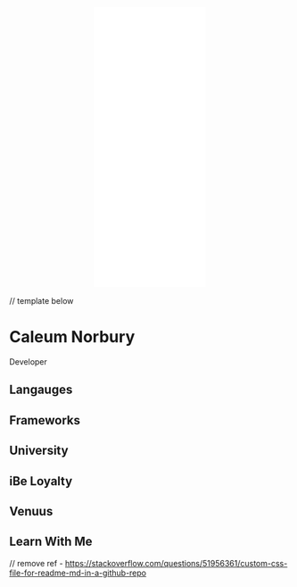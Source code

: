 <div align="center">
    <img src="name.svg" width="200" height="500" alt="css-in-readme">
</div>

<div align="left">

</div>




 // template below 
 
 
# Caleum Norbury

Developer

## Langauges 

## Frameworks 


## University 

## iBe Loyalty 

## Venuus 

## Learn With Me 





// remove ref - https://stackoverflow.com/questions/51956361/custom-css-file-for-readme-md-in-a-github-repo
